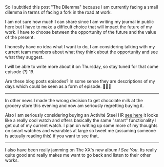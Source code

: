 So I subtitled this post "The Dilemma" because I am currently facing a small dilemma in terms of facing a fork in
the road at work.

I am not sure how much I can share since I am writing my journal in public here but I have to make a difficult choice that will
impact the future of my work. I have to choose between the opportunity of the future and the value of the present.


I honestly have no idea what I want to do, I am considering talking with my current team members about what they
think about the opportunity and see what they suggest.

I will be able to write more about it on Thursday, so stay tuned for that come episode (?) 19.

<aside>
  <p>
    Are these blog posts episodes? In some sense they are descriptions of my days which could be seen as a form of episode. 🤷🏼‍♂️
  </p>
</aside>

----

In other news I made the wrong decision to get chocolate milk at the grocery store this evening and now am seriously regretting
buying it.

Also I am seriously considering buying an Activité Steel HR [see here](https://www.withings.com/us/en/products/steel-hr) it looks like a really
cool watch and offers basically the same "smart" functionality I get out of my current watch. I plan on writing up some more of my thoughts on
smart watches and wearables at large so tweet me (assuming someone is actually reading this) if you want to see that.


----

I also have been really jamming on The XX's new album <cite>I See You</cite>. Its really quite good and really makes me want to go back
and listen to their other works.
